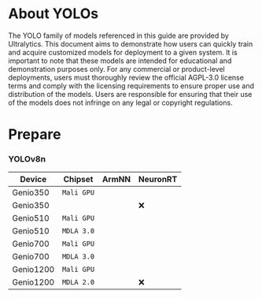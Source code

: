 # About YOLOs

The YOLO family of models referenced in this guide are provided by Ultralytics. This document aims to demonstrate how users can quickly train and acquire customized models for deployment to a given system. It is important to note that these models are intended for educational and demonstration purposes only. For any commercial or product-level deployments, users must thoroughly review the official AGPL-3.0 license terms and comply with the licensing requirements to ensure proper use and distribution of the models. Users are responsible for ensuring that their use of the models does not infringe on any legal or copyright regulations.

# Prepare 

### YOLOv8n
|  Device    | Chipset    | ArmNN       |  NeuronRT  |
|------------|-------------|-------------|------------------|
| Genio350   |`Mali GPU`|||
| Genio350   |  ||:x:|
| Genio510   |`Mali GPU`|||
| Genio510   |`MDLA 3.0`  |||
| Genio700   |`Mali GPU`|||
| Genio700   |`MDLA 3.0`  |||
| Genio1200  |`Mali GPU`|||
| Genio1200  |`MDLA 2.0`||:x:|
